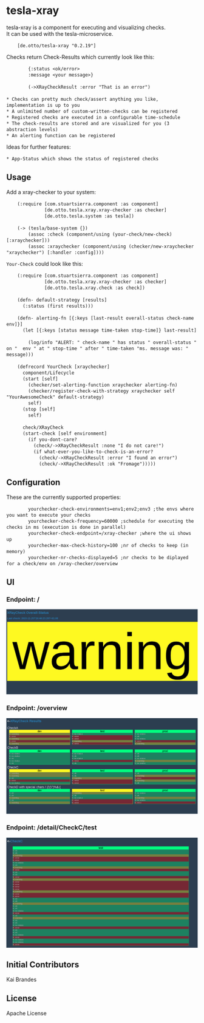 # tesla-xray
tesla-xray is a component for executing and visualizing checks.   
It can be used with the tesla-microservice.

		[de.otto/tesla-xray "0.2.19"]
  
Checks return Check-Results which currently look like this:

			{:status <ok/error>
			:message <your message>}
			
			(->XRayCheckResult :error "That is an error")

	* Checks can pretty much check/assert anything you like, implementation is up to you
	* A unlimited number of custom-written-checks can be registered
	* Registered checks are executed in a configurable time-schedule
	* The check-results are stored and are visualized for you (3 abstraction levels)
	* An alerting function can be registered

Ideas for further features:  

	* App-Status which shows the status of registered checks

## Usage
Add a xray-checker to your system:

		(:require [com.stuartsierra.component :as component]
				  [de.otto.tesla.xray.xray-checker :as checker]
				  [de.otto.tesla.system :as tesla])
					
		(-> (tesla/base-system {})
			(assoc :check (component/using (your-check/new-check) [:xraychecker]))
			(assoc :xraychecker (component/using (checker/new-xraychecker "xraychecker") [:handler :config])))

`Your-Check` could look like this:

		(:require [com.stuartsierra.component :as component]
				  [de.otto.tesla.xray.xray-checker :as checker]
				  [de.otto.tesla.xray.check :as check])
				  
		(defn- default-strategy [results]
		  (:status (first results)))
		  
		(defn- alerting-fn [{:keys [last-result overall-status check-name env]}]
		  (let [{:keys [status message time-taken stop-time]} last-result]
		  	
			(log/info "ALERT: " check-name " has status " overall-status " on "  env " at " stop-time " after " time-taken "ms. message was: " message)))
		
		(defrecord YourCheck [xraychecker]
		  component/Lifecycle
		  (start [self]
		  	(checker/set-alerting-function xraychecker alerting-fn)
			(checker/register-check-with-strategy xraychecker self "YourAwesomeCheck" default-strategy)
			self)
		  (stop [self]
			self)
		  
		  check/XRayCheck
		  (start-check [self environment]
			(if you-dont-care?
			  (check/->XRayCheckResult :none "I do not care!")
			  (if what-ever-you-like-to-check-is-an-error?
				(check/->XRayCheckResult :error "I found an error")
				(check/->XRayCheckResult :ok "Fromage")))))

## Configuration
These are the currently supported properties:

			yourchecker-check-environments=env1;env2;env3 ;the envs where you want to execute your checks
			yourchecker-check-frequency=60000 ;schedule for executing the checks in ms (execution is done in parallel)
			yourchecker-check-endpoint=/xray-checker ;where the ui shows up
			yourchecker-max-check-history=100 ;nr of checks to keep (in memory)
			yourchecker-nr-checks-displayed=5 ;nr checks to be diplayed for a check/env on /xray-checker/overview
			
## UI
### Endpoint: /
![Example view of tesla-xray](doc/overall-status.png)
### Endpoint: /overview
![Example view of tesla-xray](doc/overview.png)
### Endpoint: /detail/CheckC/test
![Example view of tesla-xray](doc/detailview.png)


## Initial Contributors

Kai Brandes

## License
Apache License